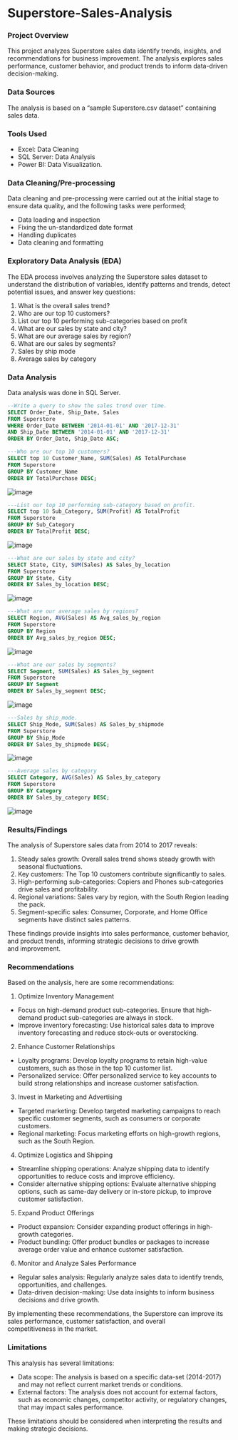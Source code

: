 # Superstore-Sales-Analysis

### Project Overview
This project analyzes Superstore sales data identify trends, insights, and recommendations for business improvement. The analysis explores sales performance, customer behavior, and product trends to inform data-driven decision-making.

### Data Sources
The analysis is based on a “sample Superstore.csv dataset” containing sales data.

### Tools Used
- Excel: Data Cleaning
- SQL Server: Data Analysis
- Power BI: Data Visualization.

### Data Cleaning/Pre-processing
Data cleaning and pre-processing were carried out at the initial stage to ensure data quality, and the following tasks were performed;
- Data loading and inspection
- Fixing the un-standardized date format
- Handling duplicates
- Data cleaning and formatting

### Exploratory Data Analysis (EDA)
The EDA process involves analyzing the Superstore sales dataset to understand the distribution of variables, identify patterns and trends, detect potential issues, and answer key questions:
1. What is the overall sales trend?
2. Who are our top 10 customers?
3. List our top 10 performing sub-categories based on profit
4. What are our sales by state and city?
5. What are our average sales by region?
6. What are our sales by segments?
7. Sales by ship mode
8. Average sales by category

### Data Analysis
Data analysis was done in SQL Server.
~~~sql
--Write a query to show the sales trend over time.
SELECT Order_Date, Ship_Date, Sales
FROM Superstore
WHERE Order_Date BETWEEN '2014-01-01' AND '2017-12-31'
AND Ship_Date BETWEEN '2014-01-01' AND '2017-12-31'
ORDER BY Order_Date, Ship_Date ASC;
~~~
~~~sql
---Who are our top 10 customers?
SELECT top 10 Customer_Name, SUM(Sales) AS TotalPurchase
FROM Superstore
GROUP BY Customer_Name
ORDER BY TotalPurchase DESC;
~~~
![image](https://github.com/user-attachments/assets/e0f9b715-2763-4a82-aedb-f3b97898e890)
~~~sql
---List our top 10 performing sub-category based on profit.
SELECT top 10 Sub_Category, SUM(Profit) AS TotalProfit
FROM Superstore
GROUP BY Sub_Category
ORDER BY TotalProfit DESC;
~~~
![image](https://github.com/user-attachments/assets/4a502bf8-04c8-4a51-baa2-a963e1881a5e)
~~~sql
---What are our sales by state and city?
SELECT State, City, SUM(Sales) AS Sales_by_location
FROM Superstore
GROUP BY State, City
ORDER BY Sales_by_location DESC;
~~~
![image](https://github.com/user-attachments/assets/85085af2-2257-4ff4-a6e3-0c42275d7736)
~~~sql
---What are our average sales by regions?
SELECT Region, AVG(Sales) AS Avg_sales_by_region
FROM Superstore
GROUP BY Region
ORDER BY Avg_sales_by_region DESC;
~~~
![image](https://github.com/user-attachments/assets/46eb7d20-06f6-43ba-9c80-0d2b2641901b)
~~~sql
---What are our sales by segments?
SELECT Segment, SUM(Sales) AS Sales_by_segment
FROM Superstore
GROUP BY Segment
ORDER BY Sales_by_segment DESC;
~~~
![image](https://github.com/user-attachments/assets/9244efe1-97ec-4450-9b6b-9087327ce102)
~~~sql
---Sales by ship_mode.
SELECT Ship_Mode, SUM(Sales) AS Sales_by_shipmode
FROM Superstore
GROUP BY Ship_Mode
ORDER BY Sales_by_shipmode DESC;
~~~
![image](https://github.com/user-attachments/assets/65bd8755-bca8-47be-9172-dc84200c4072)
~~~sql
---Average sales by category
SELECT Category, AVG(Sales) AS Sales_by_category
FROM Superstore
GROUP BY Category
ORDER BY Sales_by_category DESC;
~~~
![image](https://github.com/user-attachments/assets/09a72c1f-f0f3-4b6a-a7b3-0b4df4f1209a)

### Results/Findings
The analysis of Superstore sales data from 2014 to 2017 reveals:
1. Steady sales growth: Overall sales trend shows steady growth with seasonal fluctuations.
2. Key customers: The Top 10 customers contribute significantly to sales.
3. High-performing sub-categories: Copiers and Phones sub-categories drive sales and profitability.
4. Regional variations: Sales vary by region, with the South Region leading the pack.
5. Segment-specific sales: Consumer, Corporate, and Home Office segments have distinct sales patterns.
   
These findings provide insights into sales performance, customer behavior, and product trends, informing strategic decisions to drive growth and improvement.

### Recommendations
Based on the analysis, here are some recommendations:
1. Optimize Inventory Management
- Focus on high-demand product sub-categories. Ensure that high-demand product sub-categories are always in stock.
- Improve inventory forecasting: Use historical sales data to improve inventory forecasting and reduce stock-outs or overstocking.
2. Enhance Customer Relationships
- Loyalty programs: Develop loyalty programs to retain high-value customers, such as those in the top 10 customer list.
- Personalized service: Offer personalized service to key accounts to build strong relationships and increase customer satisfaction.
3. Invest in Marketing and Advertising
- Targeted marketing: Develop targeted marketing campaigns to reach specific customer segments, such as consumers or corporate customers.
- Regional marketing: Focus marketing efforts on high-growth regions, such as the South Region.
4. Optimize Logistics and Shipping
- Streamline shipping operations: Analyze shipping data to identify opportunities to reduce costs and improve efficiency.
- Consider alternative shipping options: Evaluate alternative shipping options, such as same-day delivery or in-store pickup, to improve customer satisfaction.
5. Expand Product Offerings
- Product expansion: Consider expanding product offerings in high-growth categories. 
- Product bundling: Offer product bundles or packages to increase average order value and enhance customer satisfaction.
6. Monitor and Analyze Sales Performance
- Regular sales analysis: Regularly analyze sales data to identify trends, opportunities, and challenges.
- Data-driven decision-making: Use data insights to inform business decisions and drive growth.

By implementing these recommendations, the Superstore can improve its sales performance, customer satisfaction, and overall competitiveness in the market.

### Limitations
This analysis has several limitations:

- Data scope: The analysis is based on a specific data-set (2014-2017) and may not reflect current market trends or conditions.
- External factors: The analysis does not account for external factors, such as economic changes, competitor activity, or regulatory changes, that may impact sales performance.

These limitations should be considered when interpreting the results and making strategic decisions.


  
